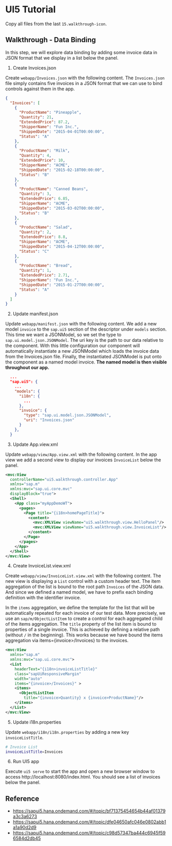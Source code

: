 # UI5 Tutorial

Copy all files from the last `15.walkthrough-icon`.

## Walkthrough - Data Binding

In this step, we will explore data binding by adding some invoice data in JSON format that we display in a list below the panel.

1. Create Invoices.json

Create `webapp/Invoices.json` with the following content. The `Invoices.json` file simply contains five invoices in a JSON format that we can use to bind controls against them in the app.

```json
{
  "Invoices": [
    {
      "ProductName": "Pineapple",
      "Quantity": 21,
      "ExtendedPrice": 87.2,
      "ShipperName": "Fun Inc.",
      "ShippedDate": "2015-04-01T00:00:00",
      "Status": "A"
    },
    {
      "ProductName": "Milk",
      "Quantity": 4,
      "ExtendedPrice": 10,
      "ShipperName": "ACME",
      "ShippedDate": "2015-02-18T00:00:00",
      "Status": "B"
    },
    {
      "ProductName": "Canned Beans",
      "Quantity": 3,
      "ExtendedPrice": 6.85,
      "ShipperName": "ACME",
      "ShippedDate": "2015-03-02T00:00:00",
      "Status": "B"
    },
    {
      "ProductName": "Salad",
      "Quantity": 2,
      "ExtendedPrice": 8.8,
      "ShipperName": "ACME",
      "ShippedDate": "2015-04-12T00:00:00",
      "Status": "C"
    },
    {
      "ProductName": "Bread",
      "Quantity": 1,
      "ExtendedPrice": 2.71,
      "ShipperName": "Fun Inc.",
      "ShippedDate": "2015-01-27T00:00:00",
      "Status": "A"
    }
  ]
}
```

2. Update manifest.json

Update `webapp/manifest.json` with the following content. We add a new model `invoice` to the `sap.ui5` section of the descriptor under `models` section. This time we want a JSONModel, so we set the type to `sap.ui.model.json.JSONModel`. The uri key is the path to our data relative to the component. With this little configuration our component will automatically instantiate a new JSONModel which loads the invoice data from the Invoices.json file. Finally, the instantiated JSONModel is put onto the component as a named model invoice. **The named model is then visible throughout our app.**

```json
  ...
  "sap.ui5": {
    ...
    "models": {
      "i18n": {
        ...
      },
      "invoice": {
        "type": "sap.ui.model.json.JSONModel",
        "uri": "Invoices.json"
      }
    },
  }
```

3. Update App.view.xml

Update `webapp/view/App.view.xml` with the following content. In the app view we add a second view to display our invoices `InvoiceList` below the panel.

```xml
<mvc:View
  controllerName="ui5.walkthrough.controller.App"
  xmlns="sap.m"
  xmlns:mvc="sap.ui.core.mvc"
  displayBlock="true">
  <Shell>
    <App class="myAppDemoWT">
      <pages>
        <Page title="{i18n>homePageTitle}">
          <content>
            <mvc:XMLView viewName="ui5.walkthrough.view.HelloPanel"/>
            <mvc:XMLView viewName="ui5.walkthrough.view.InvoiceList"/>
          </content>
        </Page>
      </pages>
    </App>
  </Shell>
</mvc:View>
```

4. Create InvoiceList.view.xml

Create `webapp/view/InvoiceList.view.xml` with the following content. The new view is displaying a `List` control with a custom header text. The item aggregation of the list is bound to the root path `Invoices` of the JSON data. And since we defined a named model, we have to prefix each binding definition with the identifier invoice.

In the `items` aggregation, we define the template for the list that will be automatically repeated for each invoice of our test data. More precisely, we use an `sap/m/ObjectListItem` to create a control for each aggregated child of the items aggregation. The `title` property of the list item is bound to properties of a single invoice. This is achieved by defining a relative path (without `/` in the beginning). This works because we have bound the items aggregation via items={invoice>/Invoices} to the invoices.

```xml
<mvc:View
  xmlns="sap.m"
  xmlns:mvc="sap.ui.core.mvc">
  <List
    headerText="{i18n>invoiceListTitle}"
    class="sapUiResponsiveMargin"
    width="auto"
    items="{invoice>/Invoices}" >
    <items>
      <ObjectListItem
        title="{invoice>Quantity} x {invoice>ProductName}"/>
    </items>
  </List>
</mvc:View>
```

5. Update i18n.properties

Update `webapp/i18n/i18n.properties` by adding a new key `invoiceListTitle`.

```sh
# Invoice List
invoiceListTitle=Invoices
```

6. Run UI5 app

Execute `ui5 serve` to start the app and open a new browser window to access http://localhost:8080/index.html. You should see a list of invoices below the panel.

## Reference

- https://sapui5.hana.ondemand.com/#/topic/bf71375454654b44af01379a3c3a6273
- https://sapui5.hana.ondemand.com/#/topic/dfe04650afc046e0802abb1a1a90d2d9
- https://sapui5.hana.ondemand.com/#/topic/c98d57347ba444c6945f596584d2db45
